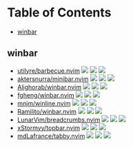 # Table of Contents

<!-- toc -->

- [winbar](#winbar)

<!-- tocstop -->

## winbar

- [utilyre/barbecue.nvim](https://github.com/utilyre/barbecue.nvim) ![](https://img.shields.io/github/stars/utilyre/barbecue.nvim) ![](https://img.shields.io/github/last-commit/utilyre/barbecue.nvim) ![](https://img.shields.io/github/commit-activity/y/utilyre/barbecue.nvim)
- [aktersnurra/minibar.nvim](https://github.com/aktersnurra/minibar.nvim) ![](https://img.shields.io/github/stars/aktersnurra/minibar.nvim) ![](https://img.shields.io/github/last-commit/aktersnurra/minibar.nvim) ![](https://img.shields.io/github/commit-activity/y/aktersnurra/minibar.nvim)
- [Alighorab/winbar.nvim](https://github.com/Alighorab/winbar.nvim) ![](https://img.shields.io/github/stars/Alighorab/winbar.nvim) ![](https://img.shields.io/github/last-commit/Alighorab/winbar.nvim) ![](https://img.shields.io/github/commit-activity/y/Alighorab/winbar.nvim)
- [fgheng/winbar.nvim](https://github.com/fgheng/winbar.nvim) ![](https://img.shields.io/github/stars/fgheng/winbar.nvim) ![](https://img.shields.io/github/last-commit/fgheng/winbar.nvim) ![](https://img.shields.io/github/commit-activity/y/fgheng/winbar.nvim)
- [mnjm/winline.nvim](https://github.com/mnjm/winline.nvim) ![](https://img.shields.io/github/stars/mnjm/winline.nvim) ![](https://img.shields.io/github/last-commit/mnjm/winline.nvim) ![](https://img.shields.io/github/commit-activity/y/mnjm/winline.nvim)
- [Ramilito/winbar.nvim](https://github.com/Ramilito/winbar.nvim) ![](https://img.shields.io/github/stars/Ramilito/winbar.nvim) ![](https://img.shields.io/github/last-commit/Ramilito/winbar.nvim) ![](https://img.shields.io/github/commit-activity/y/Ramilito/winbar.nvim)
- [LunarVim/breadcrumbs.nvim](https://github.com/LunarVim/breadcrumbs.nvim) ![](https://img.shields.io/github/stars/LunarVim/breadcrumbs.nvim) ![](https://img.shields.io/github/last-commit/LunarVim/breadcrumbs.nvim) ![](https://img.shields.io/github/commit-activity/y/LunarVim/breadcrumbs.nvim)
- [xStormyy/topbar.nvim](https://github.com/xStormyy/topbar.nvim) ![](https://img.shields.io/github/stars/xStormyy/topbar.nvim) ![](https://img.shields.io/github/last-commit/xStormyy/topbar.nvim) ![](https://img.shields.io/github/commit-activity/y/xStormyy/topbar.nvim)
- [mdLafrance/tabby.nvim](https://github.com/mdLafrance/tabby.nvim) ![](https://img.shields.io/github/stars/mdLafrance/tabby.nvim) ![](https://img.shields.io/github/last-commit/mdLafrance/tabby.nvim) ![](https://img.shields.io/github/commit-activity/y/mdLafrance/tabby.nvim)


